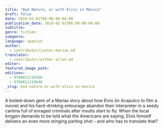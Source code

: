 ```yaml
---
title: "Bad Nature, or with Elvis in Mexico"
draft: false
date: 2010-02-01T06:00:00-04:00
publication_date: 2010-02-01T06:00:00-04:00
subtitle:
genre: fiction
subgenre:
language: spanish
author:
  - contributor/javier-marias.md
translator:
  - contributor/esther-allen.md
editor:
featured_image_path:
editions:
  - 9780811218580
  - 9780811219648
_slug: bad-nature-or-with-elvis-in-mexico
---
```


A boiled-down gem of a Marías story about how Elvis (in Acapulco to film a movie) and his hard-drinking entourage abandon their interpreter in a seedy cantina full of enraged criminals after insults start to fly. When the local kingpin demands to be told what the Americans are saying, Elvis himself delivers an even more stinging parting shot – and who has to translate that?

